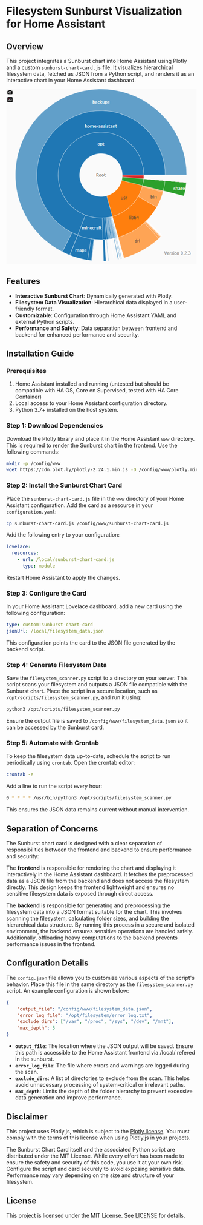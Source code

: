 # Filesystem Sunburst Visualization for Home Assistant

## Overview
This project integrates a Sunburst chart into Home Assistant using Plotly and a custom `sunburst-chart-card.js` file. It visualizes hierarchical filesystem data, fetched as JSON from a Python script, and renders it as an interactive chart in your Home Assistant dashboard.

![preview](/images/filesystem_sunburst.png)

## Features
- **Interactive Sunburst Chart**: Dynamically generated with Plotly.
- **Filesystem Data Visualization**: Hierarchical data displayed in a user-friendly format.
- **Customizable**: Configuration through Home Assistant YAML and external Python scripts.
- **Performance and Safety**: Data separation between frontend and backend for enhanced performance and security.

## Installation Guide

### Prerequisites
1. Home Assistant installed and running (untested but should be compatible with HA OS,	Core en Supervised, tested with HA Core Container)
2. Local access to your Home Assistant configuration directory.
3. Python 3.7+ installed on the host system.

### Step 1: Download Dependencies
Download the Plotly library and place it in the Home Assistant `www` directory. This is required to render the Sunburst chart in the frontend. Use the following commands:
```bash
mkdir -p /config/www
wget https://cdn.plot.ly/plotly-2.24.1.min.js -O /config/www/plotly.min.js
```

### Step 2: Install the Sunburst Chart Card
Place the `sunburst-chart-card.js` file in the `www` directory of your Home Assistant configuration. Add the card as a resource in your `configuration.yaml`:
```bash
cp sunburst-chart-card.js /config/www/sunburst-chart-card.js
```
Add the following entry to your configuration:
```yaml
lovelace:
  resources:
    - url: /local/sunburst-chart-card.js
      type: module
```
Restart Home Assistant to apply the changes.

### Step 3: Configure the Card
In your Home Assistant Lovelace dashboard, add a new card using the following configuration:
```yaml
type: custom:sunburst-chart-card
jsonUrl: /local/filesystem_data.json
```
This configuration points the card to the JSON file generated by the backend script.

### Step 4: Generate Filesystem Data
Save the `filesystem_scanner.py` script to a directory on your server. This script scans your filesystem and outputs a JSON file compatible with the Sunburst chart. Place the script in a secure location, such as `/opt/scripts/filesystem_scanner.py`, and run it using:
```bash
python3 /opt/scripts/filesystem_scanner.py
```
Ensure the output file is saved to `/config/www/filesystem_data.json` so it can be accessed by the Sunburst card.

### Step 5: Automate with Crontab
To keep the filesystem data up-to-date, schedule the script to run periodically using `crontab`. Open the crontab editor:
```bash
crontab -e
```
Add a line to run the script every hour:
```bash
0 * * * * /usr/bin/python3 /opt/scripts/filesystem_scanner.py
```
This ensures the JSON data remains current without manual intervention.

## Separation of Concerns
The Sunburst chart card is designed with a clear separation of responsibilities between the frontend and backend to ensure performance and security:

The **frontend** is responsible for rendering the chart and displaying it interactively in the Home Assistant dashboard. It fetches the preprocessed data as a JSON file from the backend and does not access the filesystem directly. This design keeps the frontend lightweight and ensures no sensitive filesystem data is exposed through direct access.

The **backend** is responsible for generating and preprocessing the filesystem data into a JSON format suitable for the chart. This involves scanning the filesystem, calculating folder sizes, and building the hierarchical data structure. By running this process in a secure and isolated environment, the backend ensures sensitive operations are handled safely. Additionally, offloading heavy computations to the backend prevents performance issues in the frontend.

## Configuration Details
The `config.json` file allows you to customize various aspects of the script's behavior. Place this file in the same directory as the `filesystem_scanner.py` script. An example configuration is shown below:
```json
{
    "output_file": "/config/www/filesystem_data.json",
    "error_log_file": "/opt/filesystem/error_log.txt",
    "exclude_dirs": ["/var", "/proc", "/sys", "/dev", "/mnt"],
    "max_depth": 5
}
```
- **`output_file`**: The location where the JSON output will be saved. Ensure this path is accessible to the Home Assistant frontend via /local/ refered in the sunburst.
- **`error_log_file`**: The file where errors and warnings are logged during the scan.
- **`exclude_dirs`**: A list of directories to exclude from the scan. This helps avoid unnecessary processing of system-critical or irrelevant paths.
- **`max_depth`**: Limits the depth of the folder hierarchy to prevent excessive data generation and improve performance.

## Disclaimer
This project uses Plotly.js, which is subject to the [Plotly license](https://plotly.com/javascript/is-plotly-free/). You must comply with the terms of this license when using Plotly.js in your projects.

The Sunburst Chart Card itself and the associated Python script are distributed under the MIT License. While every effort has been made to ensure the safety and security of this code, you use it at your own risk. Configure the script and card securely to avoid exposing sensitive data. Performance may vary depending on the size and structure of your filesystem.

## License
This project is licensed under the MIT License. See [LICENSE](/LICENSE) for details.

